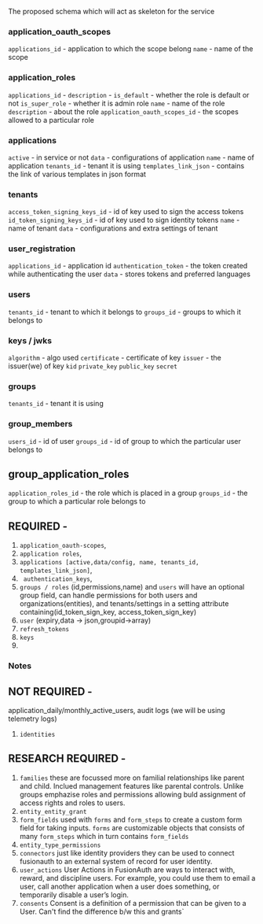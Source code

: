 The proposed schema which will act as skeleton for the service

### application_oauth_scopes
`applications_id` - application to which the scope belong
`name` - name of the scope

### application_roles
`applications_id` - 
`description` - 
`is_default` - whether the role is default or not
`is_super_role` - whether it is admin role
`name` - name of the role
`description` - about the role
`application_oauth_scopes_id` - the scopes allowed to a particular role

### applications
`active` - in service or not
`data` - configurations of application
`name` - name of application
`tenants_id` - tenant it is using
`templates_link_json` - contains the link of various templates in json format

### tenants
`access_token_signing_keys_id` - id of key used to sign the access tokens
`id_token_signing_keys_id` - id of key used to sign identity tokens
`name` - name of tenant
`data` - configurations and extra settings of tenant

### user_registration
`applications_id` - application id
`authentication_token` - the token created while authenticating the user
`data` - stores tokens and preferred languages

### users
`tenants_id` - tenant to which it belongs to
`groups_id` - groups to which it belongs to

### keys / jwks
`algorithm` - algo used
`certificate` - certificate of key
`issuer` - the issuer(we) of key
`kid`
`private_key`
`public_key`
`secret`

### groups
`tenants_id` - tenant it is using

### group_members
`users_id` - id of user
`groups_id` - id of group to which the particular user belongs to

## group_application_roles
`application_roles_id` - the role which is placed in a group
`groups_id` - the group to which a particular role belongs to

## REQUIRED -
 1. `application_oauth-scopes`, 
 2. `application roles`, 
 3. `applications [active,data/config, name, tenants_id, templates_link_json]`,
 4. ` authentication_keys`,
 5.  `groups / roles` (id,permissions,name) and `users` will have an optional group field, can handle permissions for both users and organizations(entities), and tenants/settings in a setting attribute containing(id_token_sign_key, access_token_sign_key)
 6.  `user` (expiry,data -> json,groupid->array)
 7.  `refresh_tokens`
 8.  `keys`
 9.  
   
### Notes


## NOT REQUIRED - 
application_daily/monthly_active_users, audit logs (we will be using telemetry logs)
1. `identities`
## RESEARCH REQUIRED - 
1. `families`
  these are focussed more on familial relationships like parent and child. Inclued management features like parental controls. Unlike groups emphazise roles and permissions allowing buld assignment of access rights and roles to users.
2. `entity_entity_grant`
3. `form_fields`
    used with `forms` and `form_steps` to create a custom form field for taking inputs. `forms` are customizable objects that consists of many `form_steps` which in turn contains `form_fields`
4. `entity_type_permissions`
5. `connectors`
    just like identity providers they can be used to connect fusionauth to an external system of record for user identity.
6. `user_actions`
   User Actions in FusionAuth are ways to interact with, reward, and discipline users. For example, you could use them to email a user, call another application when a user does something, or temporarily disable a user’s login.
7. `consents`
    Consent is a definition of a permission that can be given to a User. Can't find the difference b/w this and grants`



